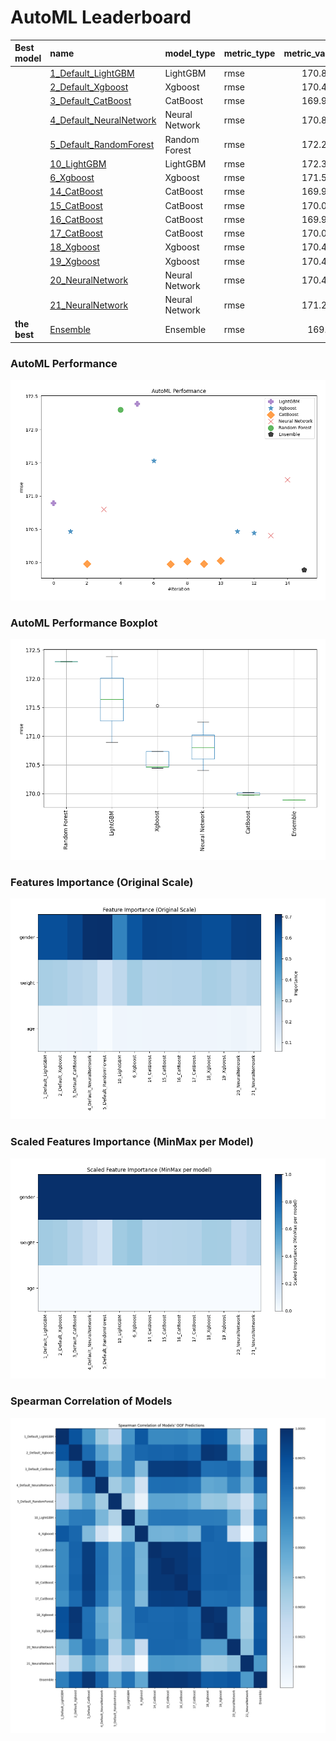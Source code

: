 # AutoML Leaderboard

| Best model   | name                                                         | model_type     | metric_type   |   metric_value |   train_time |   single_prediction_time |
|:-------------|:-------------------------------------------------------------|:---------------|:--------------|---------------:|-------------:|-------------------------:|
|              | [1_Default_LightGBM](1_Default_LightGBM/README.md)           | LightGBM       | rmse          |        170.896 |         5.31 |                   0.0089 |
|              | [2_Default_Xgboost](2_Default_Xgboost/README.md)             | Xgboost        | rmse          |        170.468 |         2.01 |                   0.0101 |
|              | [3_Default_CatBoost](3_Default_CatBoost/README.md)           | CatBoost       | rmse          |        169.979 |         1.97 |                   0.0088 |
|              | [4_Default_NeuralNetwork](4_Default_NeuralNetwork/README.md) | Neural Network | rmse          |        170.801 |         4.68 |                   0.0146 |
|              | [5_Default_RandomForest](5_Default_RandomForest/README.md)   | Random Forest  | rmse          |        172.298 |         5.72 |                   0.0874 |
|              | [10_LightGBM](10_LightGBM/README.md)                         | LightGBM       | rmse          |        172.388 |         3.95 |                   0.0089 |
|              | [6_Xgboost](6_Xgboost/README.md)                             | Xgboost        | rmse          |        171.529 |         2.09 |                   0.0105 |
|              | [14_CatBoost](14_CatBoost/README.md)                         | CatBoost       | rmse          |        169.973 |       542.65 |                   0.0084 |
|              | [15_CatBoost](15_CatBoost/README.md)                         | CatBoost       | rmse          |        170.015 |         9.68 |                   0.0084 |
|              | [16_CatBoost](16_CatBoost/README.md)                         | CatBoost       | rmse          |        169.981 |         2.76 |                   0.0083 |
|              | [17_CatBoost](17_CatBoost/README.md)                         | CatBoost       | rmse          |        170.025 |         3.35 |                   0.0083 |
|              | [18_Xgboost](18_Xgboost/README.md)                           | Xgboost        | rmse          |        170.467 |         2.33 |                   0.0104 |
|              | [19_Xgboost](19_Xgboost/README.md)                           | Xgboost        | rmse          |        170.445 |         1.86 |                   0.0102 |
|              | [20_NeuralNetwork](20_NeuralNetwork/README.md)               | Neural Network | rmse          |        170.405 |         4.28 |                   0.0149 |
|              | [21_NeuralNetwork](21_NeuralNetwork/README.md)               | Neural Network | rmse          |        171.245 |         4.04 |                   0.0145 |
| **the best** | [Ensemble](Ensemble/README.md)                               | Ensemble       | rmse          |        169.89  |         0.2  |                   0.0728 |

### AutoML Performance
![AutoML Performance](ldb_performance.png)

### AutoML Performance Boxplot
![AutoML Performance Boxplot](ldb_performance_boxplot.png)

### Features Importance (Original Scale)
![features importance across models](features_heatmap.png)



### Scaled Features Importance (MinMax per Model)
![scaled features importance across models](features_heatmap_scaled.png)



### Spearman Correlation of Models
![models spearman correlation](correlation_heatmap.png)

